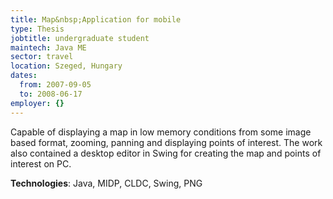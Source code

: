 ```yaml
---
title: Map&nbsp;Application for mobile
type: Thesis
jobtitle: undergraduate student
maintech: Java ME
sector: travel
location: Szeged, Hungary
dates:
  from: 2007-09-05
  to: 2008-06-17
employer: {}
---
```


Capable of displaying a map in low memory conditions from some image based format, zooming, panning and displaying points of interest. The work also contained a desktop editor in Swing for creating the map and points of interest on PC.

**Technologies**: Java, MIDP, CLDC, Swing, PNG
